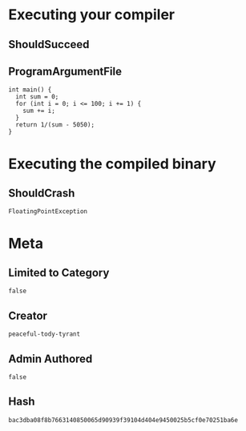 # Executing your compiler

## ShouldSucceed

## ProgramArgumentFile

```
int main() {
  int sum = 0;
  for (int i = 0; i <= 100; i += 1) {
    sum += i;
  }
  return 1/(sum - 5050);
}
```

# Executing the compiled binary

## ShouldCrash

```
FloatingPointException
```

# Meta

## Limited to Category

```
false
```

## Creator

```
peaceful-tody-tyrant
```

## Admin Authored

```
false
```

## Hash

```
bac3dba08f8b7663140850065d90939f39104d404e9450025b5cf0e70251ba6e
```
